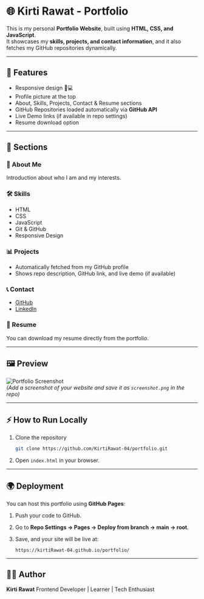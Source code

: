 # 🌐 Kirti Rawat - Portfolio  

This is my personal **Portfolio Website**, built using **HTML, CSS, and JavaScript**.  
It showcases my **skills, projects, and contact information**, and it also fetches my GitHub repositories dynamically.  

---

## 🚀 Features  
- Responsive design 📱💻  
- Profile picture at the top  
- About, Skills, Projects, Contact & Resume sections  
- GitHub Repositories loaded automatically via **GitHub API**  
- Live Demo links (if available in repo settings)  
- Resume download option  

---

## 📂 Sections  

### 👤 About Me  
Introduction about who I am and my interests.  

### 🛠 Skills  
- HTML  
- CSS  
- JavaScript  
- Git & GitHub  
- Responsive Design  

### 📊 Projects  
- Automatically fetched from my GitHub profile  
- Shows repo description, GitHub link, and live demo (if available)  

### 📞 Contact  
- [GitHub](https://github.com/KirtiRawat-04)  
- [LinkedIn](https://www.linkedin.com/in/kirti-rawat-445ab0282/)  

### 📄 Resume  
You can download my resume directly from the portfolio.  

---

## 🖼 Preview  
![Portfolio Screenshot](screenshot.png)  
*(Add a screenshot of your website and save it as `screenshot.png` in the repo)*  

---

## ⚡ How to Run Locally  
1. Clone the repository  
   ```bash
   git clone https://github.com/KirtiRawat-04/portfolio.git
   ````

2. Open `index.html` in your browser.

---

## 🌍 Deployment

You can host this portfolio using **GitHub Pages**:

1. Push your code to GitHub.
2. Go to **Repo Settings → Pages → Deploy from branch → main → root**.
3. Save, and your site will be live at:

   ```
   https://kirtiRawat-04.github.io/portfolio/
   ```

---

## 👩‍💻 Author

**Kirti Rawat**
Frontend Developer | Learner | Tech Enthusiast

```
